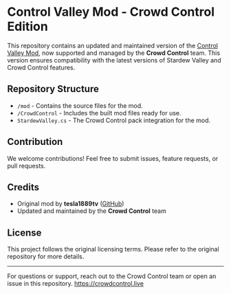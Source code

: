 # Control Valley Mod - Crowd Control Edition

This repository contains an updated and maintained version of the [Control Valley Mod](https://github.com/tesla1889tv/ControlValleyMod), now supported and managed by the **Crowd Control** team. This version ensures compatibility with the latest versions of Stardew Valley and Crowd Control features.

## Repository Structure

- `/mod` - Contains the source files for the mod.
- `/CrowdControl` - Includes the built mod files ready for use.
- `StardewValley.cs` - The Crowd Control pack integration for the mod.


## Contribution

We welcome contributions! Feel free to submit issues, feature requests, or pull requests.

## Credits

- Original mod by **tesla1889tv** ([GitHub](https://github.com/tesla1889tv/ControlValleyMod))
- Updated and maintained by the **Crowd Control** team

## License

This project follows the original licensing terms. Please refer to the original repository for more details.

---

For questions or support, reach out to the Crowd Control team or open an issue in this repository. https://crowdcontrol.live